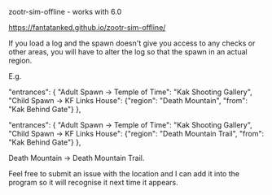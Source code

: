 zootr-sim-offline - works with 6.0

https://fantatanked.github.io/zootr-sim-offline/

If you load a log and the spawn doesn't give you access to any checks or other areas, you will have to alter the log so that the spawn in an actual region.

E.g. 

 "entrances":                 {
    "Adult Spawn -> Temple of Time": "Kak Shooting Gallery",
    "Child Spawn -> KF Links House": {"region": "Death Mountain", "from": "Kak Behind Gate"}
  },
  
   "entrances":                 {
    "Adult Spawn -> Temple of Time": "Kak Shooting Gallery",
    "Child Spawn -> KF Links House": {"region": "Death Mountain Trail", "from": "Kak Behind Gate"}
  },
  
Death Mountain -> Death Mountain Trail.

Feel free to submit an issue with the location and I can add it into the program so it will recognise it next time it appears.
